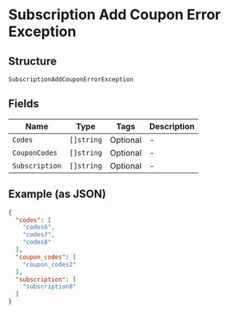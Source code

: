 
# Subscription Add Coupon Error Exception

## Structure

`SubscriptionAddCouponErrorException`

## Fields

| Name | Type | Tags | Description |
|  --- | --- | --- | --- |
| `Codes` | `[]string` | Optional | - |
| `CouponCodes` | `[]string` | Optional | - |
| `Subscription` | `[]string` | Optional | - |

## Example (as JSON)

```json
{
  "codes": [
    "codes6",
    "codes7",
    "codes8"
  ],
  "coupon_codes": [
    "coupon_codes2"
  ],
  "subscription": [
    "subscription8"
  ]
}
```

